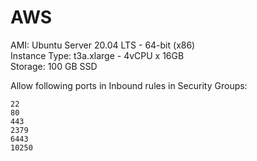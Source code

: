 # AWS

AMI: Ubuntu Server 20.04 LTS - 64-bit (x86) \
Instance Type: t3a.xlarge - 4vCPU x 16GB \
Storage: 100 GB SSD

Allow following ports in Inbound rules in Security Groups:
```
22
80
443
2379
6443
10250
```
